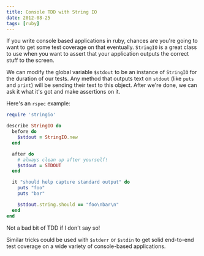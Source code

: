 ```yaml
---
title: Console TDD with String IO
date: 2012-08-25
tags: [ruby]
---
```


If you write console based applications in ruby, chances are you're 
going to want to get some test coverage on that eventually. `StringIO` 
is a great class to use when you want to assert that your application 
outputs the correct stuff to the screen.

We can modify the global variable `$stdout` to be an instance of 
`StringIO` for the duration of our tests. Any method that outputs text 
on `stdout` (like `puts` and `print`) will be sending their text to this 
object. After we're done, we can ask it what it's got and make 
assertions on it.

Here's an `rspec` example:

```ruby 
require 'stringio'

describe StringIO do
  before do
    $stdout = StringIO.new
  end

  after do
    # always clean up after yourself!
    $stdout = STDOUT
  end

  it "should help capture standard output" do
    puts "foo"
    puts "bar"

    $stdout.string.should == "foo\nbar\n"
  end
end
```

Not a bad bit of TDD if I don't say so!

Similar tricks could be used with `$stderr` or `$stdin` to get solid 
end-to-end test coverage on a wide variety of console-based 
applications.
